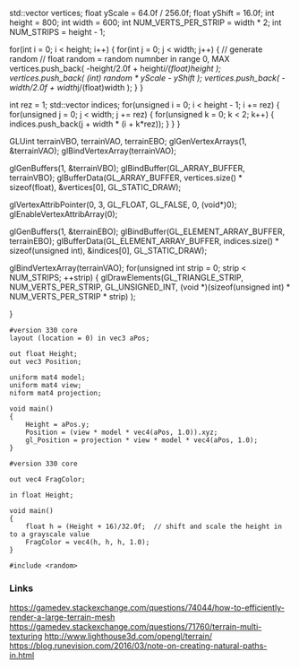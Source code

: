 std::vector<float> vertices;
float yScale = 64.0f / 256.0f;
float yShift = 16.0f;
int height = 800;
int width = 600;
int NUM_VERTS_PER_STRIP = width * 2;
int NUM_STRIPS = height - 1;

for(int i = 0; i < height; i++) {
  for(int j = 0; j < width; j++) {
    // generate random
    // float random = random numnber in range 0, MAX
    vertices.push_back( -height/2.0f + height*i/(float)height );
    vertices.push_back( (int) random * yScale - yShift );
    vertices.push_back( -width/2.0f + width*j/(float)width );
  }
}

int rez = 1;
std::vector<unsigned> indices;
for(unsigned i = 0; i < height - 1; i += rez) {
  for(unsigned j = 0; j < width; j += rez) {
    for(unsigned k = 0; k < 2; k++)
    {
      indices.push_back(j + width * (i + k*rez));
    }
  }
}

GLUint terrainVBO, terrainVAO, terrainEBO;
glGenVertexArrays(1, &terrainVAO);
glBindVertexArray(terrainVAO);

glGenBuffers(1, &terrainVBO);
glBindBuffer(GL_ARRAY_BUFFER, terrainVBO);
glBufferData(GL_ARRAY_BUFFER, vertices.size() * sizeof(float), &vertices[0], GL_STATIC_DRAW);

glVertexAttribPointer(0, 3, GL_FLOAT, GL_FALSE, 0, (void*)0);
glEnableVertexAttribArray(0);

glGenBuffers(1, &terrainEBO);
glBindBuffer(GL_ELEMENT_ARRAY_BUFFER, terrainEBO);
glBufferData(GL_ELEMENT_ARRAY_BUFFER, indices.size() * sizeof(unsigned int),
             &indices[0], GL_STATIC_DRAW);

glBindVertexArray(terrainVAO);
for(unsigned int strip = 0; strip < NUM_STRIPS; ++strip)
{
  glDrawElements(GL_TRIANGLE_STRIP,
                 NUM_VERTS_PER_STRIP,
                 GL_UNSIGNED_INT,
                 (void *)(sizeof(unsigned int) * NUM_VERTS_PER_STRIP * strip)
                 );

}

```
#version 330 core
layout (location = 0) in vec3 aPos;

out float Height;
out vec3 Position;

uniform mat4 model;
uniform mat4 view;
niform mat4 projection;

void main()
{
    Height = aPos.y;
    Position = (view * model * vec4(aPos, 1.0)).xyz;
    gl_Position = projection * view * model * vec4(aPos, 1.0);
}

#version 330 core

out vec4 FragColor;

in float Height;

void main()
{
    float h = (Height + 16)/32.0f;	// shift and scale the height in to a grayscale value
    FragColor = vec4(h, h, h, 1.0);
}

#include <random>
```

### Links

https://gamedev.stackexchange.com/questions/74044/how-to-efficiently-render-a-large-terrain-mesh
https://gamedev.stackexchange.com/questions/71760/terrain-multi-texturing
http://www.lighthouse3d.com/opengl/terrain/
https://blog.runevision.com/2016/03/note-on-creating-natural-paths-in.html
